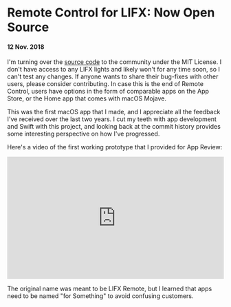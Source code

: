 # Remote Control for LIFX: Now Open Source
#### 12 Nov. 2018

I'm turning over the [source code](https://github.com/Gofake1/Remote-Control-for-LIFX) to the community under the MIT License. I don't have access to any LIFX lights and likely won't for any time soon, so I can't test any changes. If anyone wants to share their bug-fixes with other users, please consider contributing. In case this is the end of Remote Control, users have options in the form of comparable apps on the App Store, or the Home app that comes with macOS Mojave.

This was the first macOS app that I made, and I appreciate all the feedback I've received over the last two years. I cut my teeth with app development and Swift with this project, and looking back at the commit history provides some interesting perspective on how I've progressed.

Here's a video of the first working prototype that I provided for App Review:

<div style="position: relative; overflow: hidden; padding-top: 56.25%">
<iframe src="https://player.vimeo.com/video/194273840" width="640" height="360" frameborder="0" allowfullscreen style="position: absolute; top: 0; left: 0; width: 100%; height: 100%"></iframe>
</div>

The original name was meant to be LIFX Remote, but I learned that apps need to be named "for Something" to avoid confusing customers.